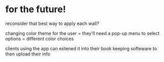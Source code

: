 # for the future!

reconsider that best way to apply each wall?

changing color theme for the user
= they'll need a pop-up menu to select options
= different color choices

clients using the app can extened it into their book keeping softeware to then upload their info

